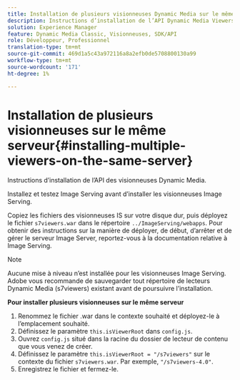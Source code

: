 ```yaml
---
title: Installation de plusieurs visionneuses Dynamic Media sur le même serveur
description: Instructions d’installation de l’API Dynamic Media Viewers.
solution: Experience Manager
feature: Dynamic Media Classic, Visionneuses, SDK/API
role: Développeur, Professionnel
translation-type: tm+mt
source-git-commit: 469d1a5c43a972116a8a2efb0de5708800130a99
workflow-type: tm+mt
source-wordcount: '171'
ht-degree: 1%

---
```



# Installation de plusieurs visionneuses sur le même serveur{#installing-multiple-viewers-on-the-same-server}

<!-- Updated January 13, 2021 from https://wiki.corp.adobe.com/pages/viewpage.action?spaceKey=scene7qa&title=s7Viewers%2C+S7SDK%2C+S7OnDemand+Release+Notes - Contact is Sasha -->

Instructions d’installation de l’API des visionneuses Dynamic Media.

Installez et testez Image Serving avant d’installer les visionneuses Image Serving.

Copiez les fichiers des visionneuses IS sur votre disque dur, puis déployez le fichier `s7viewers.war` dans le répertoire `../ImageServing/webapps`. Pour obtenir des instructions sur la manière de déployer, de début, d’arrêter et de gérer le serveur Image Server, reportez-vous à la documentation relative à Image Serving.

>[!NOTE]
>
>Aucune mise à niveau n’est installée pour les visionneuses Image Serving. Adobe vous recommande de sauvegarder tout répertoire de lecteurs Dynamic Media (s7viewers) existant avant de poursuivre l’installation.

**Pour installer plusieurs visionneuses sur le même serveur**

1. Renommez le fichier .war dans le contexte souhaité et déployez-le à l’emplacement souhaité.
1. Définissez le paramètre `this.isViewerRoot` dans `config.js`.
1. Ouvrez `config.js` situé dans la racine du dossier de lecteur de contenu que vous venez de créer.
1. Définissez le paramètre `this.isViewerRoot = "/s7viewers"` sur le contexte du fichier `s7viewers.war`. Par exemple, `"/s7viewers-4.0"`.
1. Enregistrez le fichier et fermez-le.

